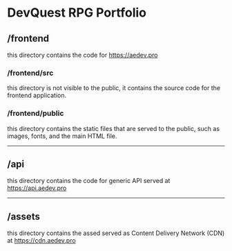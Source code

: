 # DevQuest RPG Portfolio

## /frontend
this directory contains the code for https://aedev.pro

### /frontend/src
this directory is not visible to the public, it contains the source code for the frontend application.

### /frontend/public
this directory contains the static files that are served to the public, such as images, fonts, and the main HTML file.

---

## /api
this directory contains the code for generic API served at https://api.aedev.pro

---


## /assets
this directory contains the assed served as Content Delivery Network (CDN) at https://cdn.aedev.pro
